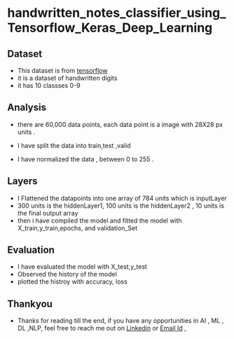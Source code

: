 # handwritten_notes_classifier_using_Tensorflow_Keras_Deep_Learning

## Dataset
- This dataset is from [tensorflow](https://www.tensorflow.org/datasets/catalog/mnist)
- it is a dataset of handwritten digits
- it has 10 classses 0-9

## Analysis
- there are 60,000 data points, each data point is  a image with 28X28 px units .
- I have split the data into train,test ,valid 

- I have normalized the data , between 0 to 255 . 

## Layers

- I Flattened the datapoints into one array of 784 units  which is inputLayer
- 300 units is the hiddenLayer1, 100 units is the hiddenLayer2 , 10 units is the final output array 
- then i have compiled the model and fitted the model with X_train,y_train,epochs, and validation_Set

## Evaluation
- I have evaluated the model with X_test,y_test
- Observed the history of the model 
- plotted  the histroy with accuracy, loss

## Thankyou

- Thanks for reading till the end, if you have any opportunities in AI , ML , DL ,NLP, feel free to reach me out on [Linkedin](https://www.linkedin.com/in/rohandevaki/) or [Email Id](mailto:jagandevaki1@gmail.com) , 
